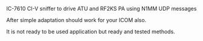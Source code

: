 IC-7610 CI-V sniffer to drive ATU and RF2KS PA using N1MM UDP messages

After simple adaptation should work for your ICOM also.

It is not ready to be used application but ready and tested methods.
